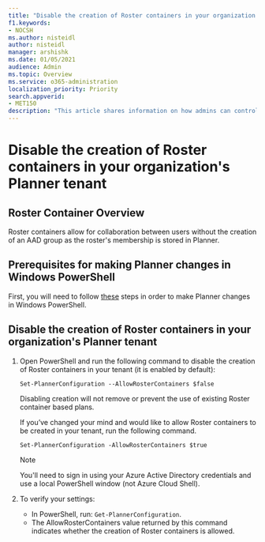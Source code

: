 ```yaml
---
title: "Disable the creation of Roster containers in your organization's Planner tenant"
f1.keywords:
- NOCSH
ms.author: nisteidl
author: nisteidl
manager: arshishk
ms.date: 01/05/2021
audience: Admin
ms.topic: Overview
ms.service: o365-administration
localization_priority: Priority
search.appverid:
- MET150
description: "This article shares information on how admins can control and manage access to Planner, as well as answers to some other frequently asked questions about the management of Planner."
---
```


# Disable the creation of Roster containers in your organization's Planner tenant

## Roster Container Overview
Roster containers allow for collaboration between users without the creation of an AAD group as the roster's membership is stored in Planner.

## Prerequisites for making Planner changes in Windows PowerShell

First, you will need to follow [these](prerequisites-for-powershell.md) steps in order to make Planner changes in Windows PowerShell.

## Disable the creation of Roster containers in your organization's Planner tenant

1. Open PowerShell and run the following command to disable the creation of Roster containers in your tenant (it is enabled by default):

   `Set-PlannerConfiguration --AllowRosterContainers $false`

    Disabling creation will not remove or prevent the use of existing Roster container based plans.
   
    If you’ve changed your mind and would like to allow Roster containers to be created in your tenant, run the following command.

   `Set-PlannerConfiguration -AllowRosterContainers $true`

   > [!NOTE]
   > You'll need to sign in using your Azure Active Directory credentials and use a local PowerShell window (not Azure Cloud Shell).

2. To verify your settings:

   - In PowerShell, run: `Get-PlannerConfiguration`.
   - The AllowRosterContainers value returned by this command indicates whether the creation of Roster containers is allowed.